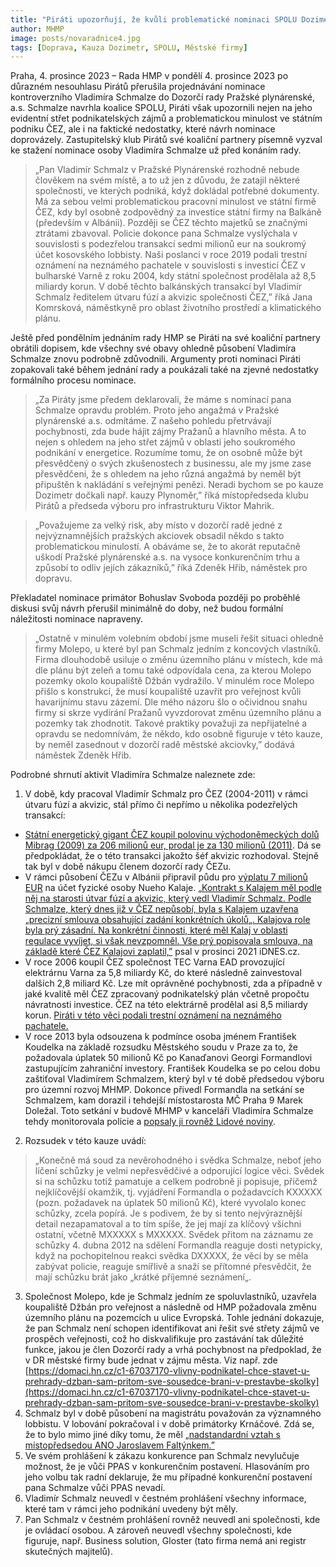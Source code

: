 ```yaml
---
title: "Piráti upozorňují, že kvůli problematické nominaci SPOLU Dozimetr tentokrát hrozí v Pražské plynárenské"
author: MHMP
image: posts/novaradnice4.jpg
tags: [Doprava, Kauza Dozimetr, SPOLU, Městské firmy]
---
```


Praha, 4. prosince 2023 – Rada HMP v pondělí 4. prosince 2023 po důrazném nesouhlasu Pirátů přerušila projednávání nominace kontroverzního Vladimíra Schmalze do Dozorčí rady Pražské plynárenské, a.s. Schmalze navrhla koalice SPOLU, Piráti však upozornili nejen na jeho evidentní střet podnikatelských zájmů a problematickou minulost ve státním podniku ČEZ, ale i na faktické nedostatky, které návrh nominace doprovázely. Zastupitelský klub Pirátů své koaliční partnery písemně vyzval ke stažení nominace osoby Vladimíra Schmalze už před konáním rady. 

> „Pan Vladimír Schmalz v Pražské Plynárenské rozhodně nebude člověkem na svém místě, a to už jen z důvodu, že zatajil některé společnosti, ve kterých podniká, když dokládal potřebné dokumenty. Má za sebou velmi problematickou pracovní minulost ve státní firmě ČEZ, kdy byl osobně zodpovědný za investice státní firmy na Balkáně (především v Albánii). Později se ČEZ těchto majetků se značnými ztrátami zbavoval. Policie dokonce pana Schmalze vyslýchala v souvislosti s podezřelou transakcí sedmi milionů eur na soukromý účet kosovského lobbisty. Naši poslanci v roce 2019 podali trestní oznámení na neznámého pachatele v souvislosti s investicí ČEZ v bulharské Varně z roku 2004, kdy státní společnost prodělala až 8,5 miliardy korun. V době těchto balkánských transakcí byl Vladimír Schmalz ředitelem útvaru fúzí a akvizic společnosti ČEZ,” říká Jana Komrsková, náměstkyně pro oblast životního prostředí a klimatického plánu.

Ještě před pondělním jednáním rady HMP se Piráti na své koaliční partnery obrátili dopisem, kde všechny své obavy ohledně působení Vladimíra Schmalze znovu podrobně zdůvodnili. Argumenty proti nominaci Piráti zopakovali také během jednání rady a poukázali také na zjevné nedostatky formálního procesu nominace.

> „Za Piráty jsme předem deklarovali, že máme s nominací pana Schmalze opravdu problém. Proto jeho angažmá v Pražské plynárenské a.s. odmítáme. Z našeho pohledu přetrvávají pochybnosti, zda bude hájit zájmy Pražanů a hlavního města. A to nejen s ohledem na jeho střet zájmů v oblasti jeho soukromého podnikání v energetice. Rozumíme tomu, že on osobně může být přesvědčený o svých zkušenostech z businessu, ale my jsme zase přesvědčeni, že s ohledem na jeho různá angažmá by neměl být připuštěn k nakládání s veřejnými penězi. Neradi bychom se po kauze Dozimetr dočkali např. kauzy Plynoměr,” říká místopředseda klubu Pirátů a předseda výboru pro infrastrukturu Viktor Mahrik. 

> „Považujeme za velký risk, aby místo v dozorčí radě jedné z nejvýznamnějších pražských akciovek obsadil někdo s takto problematickou minulostí. A obáváme se, že to akorát reputačně uškodí Pražské plynárenské a.s. na vysoce konkurenčním trhu a způsobí to odliv jejích zákazníků,” říká Zdeněk Hřib, náměstek pro dopravu. 

Překladatel nominace primátor Bohuslav Svoboda později po proběhlé diskusi svůj návrh přerušil minimálně do doby, než budou formální náležitosti nominace napraveny. 

> „Ostatně v minulém volebním období jsme museli řešit situaci ohledně firmy Molepo, u které byl pan Schmalz jedním z koncových vlastníků. Firma dlouhodobě usiluje o změnu územního plánu v místech, kde má dle plánu být zeleň a tomu také odpovídala cena, za kterou Molepo pozemky okolo koupaliště Džbán vydražilo. V minulém roce Molepo přišlo s konstrukcí, že musí koupaliště uzavřít pro veřejnost kvůli havarijnímu stavu zázemí. Dle mého názoru šlo o očividnou snahu firmy si skrze vydírání Pražanů vyvzdorovat změnu územního plánu a pozemky tak zhodnotit. Takové praktiky považuji za nepřijatelné a opravdu se nedomnívám, že někdo, kdo osobně figuruje v této kauze, by neměl zasednout v dozorčí radě městské akciovky,” dodává náměstek Zdeněk Hřib. 

Podrobné shrnutí aktivit Vladimíra Schmalze naleznete zde: 

1. V době, kdy pracoval Vladimír Schmalz pro ČEZ (2004-2011) v rámci útvaru fúzí a akvizic, stál přímo či nepřímo u několika podezřelých transakcí:

* [Státní energetický gigant ČEZ koupil polovinu východoněmeckých dolů Mibrag (2009) za 206 milionů eur, prodal je za 130 milionů (2011)](https://www.aktualne.cz/wiki/ekonomika/cez/r~i:wiki:914/). Dá se předpokládat, že o této transakci jakožto šéf akvizic rozhodoval. Stejně tak byl v době nákupu členem dozorčí rady ČEZu.
* V rámci působení ČEZu v Albánii připravil půdu pro [výplatu 7 milionů EUR](https://www.novinky.cz/clanek/domaci-policie-proveruje-miliony-eur-z-cez-lobbistovi-z-albanie-bude-vyslychat-i-schmalze-40038239) na účet fyzické osoby Nueho Kalaje. [„Kontrakt s Kalajem měl podle něj na starosti útvar fúzí a akvizic, který vedl Vladimír Schmalz. Podle Schmalze, který dnes již v ČEZ nepůsobí, byla s Kalajem uzavřena „precizní smlouva obsahující zadání konkrétních úkolů„. Kalajova role byla prý zásadní. Na konkrétní činnosti, které měl Kalaj v oblasti regulace vyvíjet, si však nevzpomněl. Vše prý popisovala smlouva, na základě které ČEZ Kalajovi zaplatil,”](https://www.idnes.cz/zpravy/domaci/cez-albanie-lobbisti-spinave-penize.A211205_172923_zahranicni_vapo?h=B5B5B62981608C27B468A4524008556D) psal v prosinci 2021 iDNES.cz.
* V roce 2006 koupil ČEZ společnost TEC Varna EAD provozující elektrárnu Varna za 5,8 miliardy Kč, do které následně zainvestoval dalších 2,8 miliard Kč. Lze mít oprávněné pochybnosti, zda a případně v jaké kvalitě měl ČEZ zpracovaný podnikatelský plán včetně propočtu návratnosti investice. ČEZ na této elektrárně prodělal asi 8,5 miliardy korun. [Piráti v této věci podali trestní oznámení na neznámého pachatele.](https://www.pirati.cz/jak-pirati-pracuji/pirati-podavaji-trestni-oznameni-cez-na-bulharske-elektrarne-prodelal-az-85-miliard-kc/)
* V roce 2013 byla odsouzena k podmínce osoba jménem František Koudelka na základě rozsudku Městského soudu v Praze za to, že požadovala úplatek 50 milionů Kč po Kanaďanovi Georgi Formandlovi zastupujícím zahraniční investory. František Koudelka se po celou dobu zaštiťoval Vladimírem Schmalzem, který byl v té době předsedou výboru pro územní rozvoj MHMP. Dokonce přivedl Formandla na setkání se Schmalzem, kam dorazil i tehdejší místostarosta MČ Praha 9 Marek Doležal. Toto setkání v budově MHMP v kanceláři Vladimíra Schmalze tehdy monitorovala policie a [popsaly ji rovněž Lidové noviny](https://www.lidovky.cz/ceska-pozice/svedek-zahadne-schuzky-na-magistratu-tady-ma-co-delat-maximalne-policie.A130321_205947_pozice_105992). 

2. Rozsudek v této kauze uvádí:
> „Konečně má soud za nevěrohodného i svědka Schmalze, neboť jeho líčení schůzky je velmi nepřesvědčivé a odporující logice věci. Svědek si na schůzku totiž pamatuje a celkem podrobně ji popisuje, přičemž nejklíčovější okamžik, tj. vyjádření Formandla o požadavcích KXXXXX (pozn. požadavek na úplatek 50 milionů Kč), které vyvolalo konec schůzky, zcela popírá. Je s podivem, že by si tento nejvýraznější detail nezapamatoval a to tím spíše, že jej mají za klíčový všichni ostatní, včetně MXXXXX s MXXXXX. Svědek přitom na záznamu ze schůzky 4. dubna 2012 na sdělení Formandla reaguje dosti netypicky, když na pochopitelnou reakci svědka DXXXXX, že věcí by se měla zabývat policie, reaguje smířlivě a snaží se přítomné přesvědčit, že mají schůzku brát jako „krátké příjemné seznámení„.
3. Společnost Molepo, kde je Schmalz jedním ze spoluvlastníků, uzavřela koupaliště Džbán pro veřejnost a následně od HMP požadovala změnu územního plánu na pozemcích u ulice Evropská. Tohle jednání dokazuje, že pan Schmalz není schopen identifikovat ani řešit své střety zájmů ve prospěch veřejnosti, což ho diskvalifikuje pro zastávání tak důležité funkce, jakou je člen Dozorčí rady a vrhá pochybnost na předpoklad, že v DR městské firmy bude jednat v zájmu města. Viz např. zde
[https://domaci.hn.cz/c1-67037170-vlivny-podnikatel-chce-stavet-u-prehrady-dzban-sam-pritom-sve-sousedce-brani-v-prestavbe-skolky](https://domaci.hn.cz/c1-67037170-vlivny-podnikatel-chce-stavet-u-prehrady-dzban-sam-pritom-sve-sousedce-brani-v-prestavbe-skolky)
4. Schmalz byl v době působení na magistrátu považován za významného lobbistu. V lobování pokračoval i v době primátorky Krnáčové. Zdá se, že to bylo mimo jiné díky tomu, že měl [„nadstandardní vztah s místopředsedou ANO Jaroslavem Faltýnkem.”](https://www.novinky.cz/clanek/domaci-stare-lobbisticke-struktury-v-praze-stridaji-nove-ano-je-u-toho-40021962)
5. Ve svém prohlášení k zákazu konkurence pan Schmalz nevylučuje možnost, že je vůči PPAS v konkurenčním postavení. Hlasováním pro jeho volbu tak radní deklaruje, že mu případné konkurenční postavení pana Schmalze vůči PPAS nevadí. 
6. Vladimír Schmalz neuvedl v čestném prohlášení všechny informace, které tam v rámci jeho podnikání uvedeny být měly. 
7. Pan Schmalz v čestném prohlášení rovněž neuvedl ani společnosti, kde je ovládací osobou. A zároveň neuvedl všechny společnosti, kde figuruje, např. Business solution, Gloster (tato firma nemá ani registr skutečných majitelů). 

